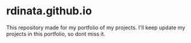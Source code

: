 # rdinata.github.io
This repository made for my portfolio of my projects. I'll keep update my projects in this portfolio, so dont miss it.   
